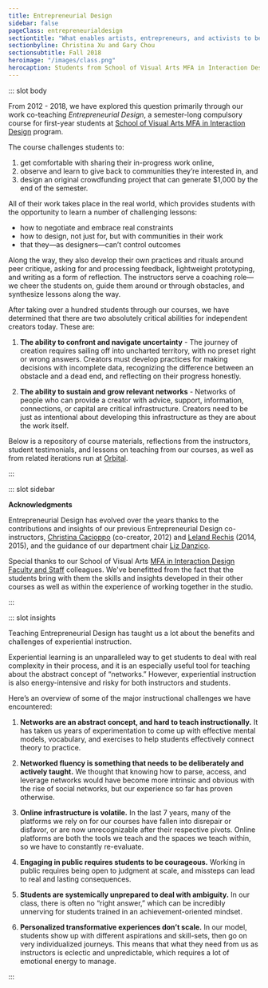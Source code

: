 ```yaml
---
title: Entrepreneurial Design
sidebar: false
pageClass: entrepreneurialdesign
sectiontitle: "What enables artists, entrepreneurs, and activists to be successful in today’s networked world?"
sectionbyline: Christina Xu and Gary Chou
sectionsubtitle: Fall 2018
heroimage: "/images/class.png"
herocaption: Students from School of Visual Arts MFA in Interaction Design go through an ideation exercise at the beginning of the semester.
---
```

<EntrepreneurialDesign/>

::: slot body

From 2012 - 2018, we have explored this question primarily through our work co-teaching *Entrepreneurial Design*, a semester-long compulsory course for first-year students at [School of Visual Arts MFA in Interaction Design](http://interactionsdesign.sva.edu/) program.

The course challenges students to:

1. get comfortable with sharing their in-progress work online,
2. observe and learn to give back to communities they’re interested in, and
3. design an original crowdfunding project that can generate $1,000 by the end of the semester.

All of their work takes place in the real world, which provides students with the opportunity to learn a number of challenging lessons:

* how to negotiate and embrace real constraints
* how to design, not just for, but with communities in their work
* that they—as designers—can’t control outcomes

Along the way, they also develop their own practices and rituals around peer critique, asking for and processing feedback, lightweight prototyping, and writing as a form of reflection. The instructors serve a coaching role—we cheer the students on, guide them around or through obstacles, and synthesize lessons along the way.

After taking over a hundred students through our courses, we have determined that there are two absolutely critical abilities for independent creators today. These are:

1. **The ability to confront and navigate uncertainty** - The journey of creation requires sailing off into uncharted territory, with no preset right or wrong answers. Creators must develop practices for making decisions with incomplete data, recognizing the difference between an obstacle and a dead end, and reflecting on their progress honestly.

2. **The ability to sustain and grow relevant networks** - Networks of people who can provide a creator with advice, support, information, connections, or capital are critical infrastructure. Creators need to be just as intentional about developing this infrastructure as they are about the work itself.

Below is a repository of course materials, reflections from the instructors, student testimonials, and lessons on teaching from our courses, as well as from related iterations run at [Orbital](https://orbital.nyc).

:::

::: slot sidebar

**Acknowledgments**

Entrepreneurial Design has evolved over the years thanks to the contributions and insights of our previous Entrepreneurial Design co-instructors, [Christina Cacioppo](https://twitter.com/christinacaci) (co-creator, 2012) and [Leland Rechis](https://twitter.com/leland) (2014, 2015), and the guidance of our department chair [Liz Danzico](https://twitter.com/bobulate).

Special thanks to our School of Visual Arts [MFA in Interaction Design](http://interactiondesign.sva.edu) [Faculty and Staff](https://interactiondesign.sva.edu/people/faculty) colleagues. We've benefitted from the fact that the students bring with them the skills and insights developed in their other courses as well as within the experience of working together in the studio.

:::

::: slot insights

Teaching Entrepreneurial Design has taught us a lot about the benefits and challenges of experiential instruction.

Experiential learning is an unparalleled way to get students to deal with real complexity in their process, and it is an especially useful tool for teaching about the abstract concept of “networks.” However, experiential instruction is also energy-intensive and risky for both instructors and students.

Here’s an overview of some of the major instructional challenges we have encountered:

1. **Networks are an abstract concept, and hard to teach instructionally.** It has taken us years of experimentation to come up with effective mental models, vocabulary, and exercises to help students effectively connect theory to practice.

2. **Networked fluency is something that needs to be deliberately and actively taught.** We thought that knowing how to parse, access, and leverage networks would have become more intrinsic and obvious with the rise of social networks, but our experience so far has proven otherwise.

3. **Online infrastructure is volatile.** In the last 7 years, many of the platforms we rely on for our courses have fallen into disrepair or disfavor, or are now unrecognizable after their respective pivots. Online platforms are both the tools we teach and the spaces we teach within, so we have to constantly re-evaluate.

4. **Engaging in public requires students to be courageous.** Working in public requires being open to judgment at scale, and missteps can lead to real and lasting consequences.

5. **Students are systemically unprepared to deal with ambiguity.** In our class, there is often no “right answer,” which can be incredibly unnerving for students trained in an achievement-oriented mindset.

6. **Personalized transformative experiences don’t scale.** In our model, students show up with different aspirations and skill-sets, then go on very individualized journeys. This means that what they need from us as instructors is eclectic and unpredictable, which requires a lot of emotional energy to manage.

:::
